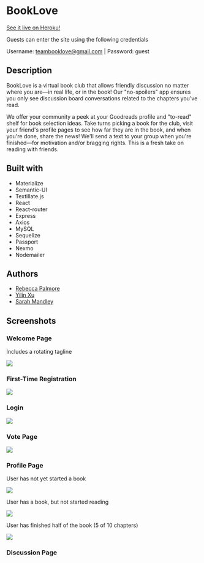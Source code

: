 # BookLove

[See it live on Heroku!](https://booklovelive.herokuapp.com/)

Guests can enter the site using the following credentials

Username: teambooklove@gmail.com | Password: guest

## Description

BookLove is a virtual book club that allows friendly discussion no matter where you are&mdash;in real life, or in the book! Our "no-spoilers" app ensures you only see discussion board conversations related to the chapters you've read. 

We offer your community a peek at your Goodreads profile and "to-read" shelf for book selection ideas. Take turns picking a book for the club, visit your friend's profile pages to see how far they are in the book, and when you're done, share the news! We'll send a text to your group when you're finished&mdash;for motivation and/or bragging rights. This is a fresh take on reading with friends.

## Built with

* Materialize
* Semantic-UI
* Textillate.js
* React
* React-router
* Express
* Axios
* MySQL
* Sequelize
* Passport
* Nexmo
* Nodemailer


## Authors

* [Rebecca Palmore](https://github.com/rpalmore)
* [Yilin Xu](https://github.com/yilinxu)
* [Sarah Mandley](https://github.com/saerieanna)

## Screenshots

### Welcome Page

Includes a rotating tagline

![](http://i.imgur.com/9G5SCZG.png) 

### First-Time Registration

![](http://i.imgur.com/qduBygx.png)

### Login

![](http://i.imgur.com/1xWXlUT.png)

### Vote Page

![](http://i.imgur.com/L2JveTG.png)

### Profile Page

User has not yet started a book

![](http://i.imgur.com/ThUknIp.png)

User has a book, but not started reading

![](http://i.imgur.com/fSjHqJV.png)

User has finished half of the book (5 of 10 chapters)

![](http://i.imgur.com/1FlIeBE.png)

### Discussion Page

